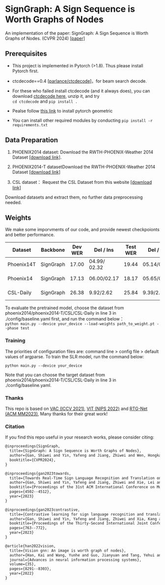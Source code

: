 # SignGraph: A Sign Sequence is Worth Graphs of Nodes
An implementation of the paper: SignGraph: A Sign Sequence is Worth Graphs of Nodes. (CVPR 2024) [[paper]]()

## Prerequisites

- This project is implemented in Pytorch (>1.8). Thus please install Pytorch first.

- ctcdecode==0.4 [[parlance/ctcdecode]](https://github.com/parlance/ctcdecode)，for beam search decode.

- For these who failed install ctcdecode (and it always does), you can download [ctcdecode here](https://drive.google.com/file/d/1LjbJz60GzT4qK6WW59SIB1Zi6Sy84wOS/view?usp=sharing), unzip it, and try    
`cd ctcdecode` and `pip install .`

- Pealse follow [this link](https://pytorch-geometric.readthedocs.io/en/latest/install/installation.html) to install pytorch geometric

- You can install other required modules by conducting 
   `pip install -r requirements.txt`

 

 

## Data Preparation
 
1. PHOENIX2014 dataset: Download the RWTH-PHOENIX-Weather 2014 Dataset [[download link]](https://www-i6.informatik.rwth-aachen.de/~koller/RWTH-PHOENIX/). 

2. PHOENIX2014-T datasetDownload the RWTH-PHOENIX-Weather 2014 Dataset [[download link]](https://www-i6.informatik.rwth-aachen.de/~koller/RWTH-PHOENIX-2014-T/)

3. CSL dataset： Request the CSL Dataset from this website [[download link]](https://ustc-slr.github.io/openresources/cslr-dataset-2015/index.html)

 
Download datasets and extract them, no further data preprocessing needed. 

## Weights  

We make some imporvments of our code, and provide newest checkpoionts and better performance.

|Dataset | Backbone | Dev WER | Del / Ins | Test WER  | Del / Ins | Pretrained model                                            |
| --------| -------- | ---------- | ----------- | ----------- | -----------| --- |
|Phoenix14T | SignGraph |  17.00|04.99/ 02.32| 19.44| 05.14/03.38|[[Google Drive]](https://drive.google.com/drive/folders/1FVvbXV7f2-5lJhVlCm-bqzyZ55C1LQ-g?usp=sharing) |
|Phoenix14 |SignGraph|17.13|06.00/02.17| 18.17| 05.65/02.23|[[Google Drive]](https://drive.google.com/drive/folders/1O5JBkmnu2TO8Domzd60tqql8l1zNCzHc?usp=sharing) |
|CSL-Daily |SignGraph|26.38|9.92/2.62| 25.84| 9.39/2.58|[Google Drive](https://drive.google.com/drive/folders/1t09Ixpiujw6WJrkSF8gwexvKJie4RGsh?usp=sharing) |



​To evaluate the pretrained model, choose the dataset from phoenix2014/phoenix2014-T/CSL/CSL-Daily in line 3 in ./config/baseline.yaml first, and run the command below：   
`python main.py --device your_device --load-weights path_to_weight.pt --phase test`

### Training

The priorities of configuration files are: command line > config file > default values of argparse. To train the SLR model, run the command below:

`python main.py --device your_device`

Note that you can choose the target dataset from phoenix2014/phoenix2014-T/CSL/CSL-Daily in line 3 in ./config/baseline.yaml.
 
### Thanks

This repo is based on [VAC (ICCV 2021)](https://openaccess.thecvf.com/content/ICCV2021/html/Min_Visual_Alignment_Constraint_for_Continuous_Sign_Language_Recognition_ICCV_2021_paper.html), [VIT (NIPS 2022)](https://arxiv.org/abs/2206.00272) and [RTG-Net (ACM MM2023)](https://dl.acm.org/doi/10.1145/3581783.3611820), Many thanks for their great work!

### Citation

If you find this repo useful in your research works, please consider citing:

```latex
@inproceedings{SignGraph,
  title={SignGraph: A Sign Sequence is Worth Graphs of Nodes},
  author={Gan, Shiwei and Yin, Yafeng and Jiang, Zhiwei and Wen, Hongkai and Xia, Kang and Xie, Lei and Lu, Sanglu},
  booktitle={CVPR2024}, 
}

@inproceedings{gan2023towards,
  title={Towards Real-Time Sign Language Recognition and Translation on Edge Devices},
  author={Gan, Shiwei and Yin, Yafeng and Jiang, Zhiwei and Xie, Lei and Lu, Sanglu},
  booktitle={Proceedings of the 31st ACM International Conference on Multimedia},
  pages={4502--4512},
  year={2023}
}

@inproceedings{gan2023contrastive,
  title={Contrastive learning for sign language recognition and translation},
  author={Gan, Shiwei and Yin, Yafeng and Jiang, Zhiwei and Xia, Kang and Xie, Lei and Lu, Sanglu},
  booktitle={Proceedings of the Thirty-Second International Joint Conference on Artificial Intelligence, IJCAI-23},
  pages={763--772},
  year={2023}
}

@article{han2022vision,
  title={Vision gnn: An image is worth graph of nodes},
  author={Han, Kai and Wang, Yunhe and Guo, Jianyuan and Tang, Yehui and Wu, Enhua},
  journal={Advances in neural information processing systems},
  volume={35},
  pages={8291--8303},
  year={2022}
} 
```
